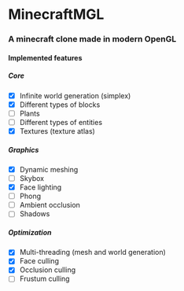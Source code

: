 # MinecraftMGL
### A minecraft clone made in modern OpenGL



#### Implemented features
##### Core
- [x] Infinite world generation (simplex)
- [x] Different types of blocks
- [ ] Plants
- [ ] Different types of entities
- [x] Textures (texture atlas)

##### Graphics
- [x] Dynamic meshing
- [ ] Skybox
- [x] Face lighting
- [ ] Phong
- [ ] Ambient occlusion
- [ ] Shadows 

##### Optimization
- [x] Multi-threading (mesh and world generation)
- [x] Face culling
- [x] Occlusion culling
- [ ] Frustum culling
